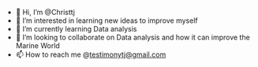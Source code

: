 - 👋 Hi, I’m @Christtj
- 👀 I’m interested in learning new ideas to improve myself
- 🌱 I’m currently learning Data analysis 
- 💞️ I’m looking to collaborate on Data analysis and how it can improve the Marine World
- 📫 How to reach me @testimonytj@gmail.com 

<!---
Christtj/Christtj is a ✨ special ✨ repository because its `README.md` (this file) appears on your GitHub profile.
You can click the Preview link to take a look at your changes.
--->
